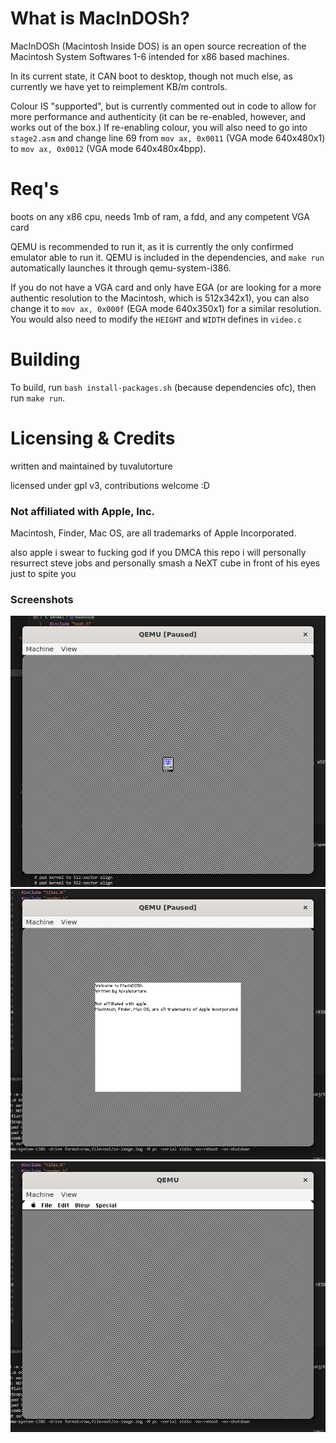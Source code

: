 # What is MacInDOSh?

MacInDOSh (Macintosh Inside DOS) is an open source recreation of the Macintosh System Softwares 1-6 intended for x86 based machines. 

In its current state, it CAN boot to desktop, though not much else, as currently we have yet to reimplement KB/m controls. 

Colour IS "supported", but is currently commented out in code to allow for more performance and authenticity (it can be re-enabled, however, and works out of the box.) If re-enabling colour, you will also need to go into ```stage2.asm``` and change line 69 from ```mov ax, 0x0011``` (VGA mode 640x480x1) to ```mov ax, 0x0012``` (VGA mode 640x480x4bpp).

# Req's

boots on any x86 cpu, needs 1mb of ram, a fdd, and any competent VGA card 

QEMU is recommended to run it, as it is currently the only confirmed emulator able to run it. QEMU is included in the dependencies, and ```make run``` automatically launches it through qemu-system-i386.

If you do not have a VGA card and only have EGA (or are looking for a more authentic resolution to the Macintosh, which is 512x342x1), you can also change it to ```mov ax, 0x000f``` (EGA mode 640x350x1) for a similar resolution. You would also need to modify the ```HEIGHT``` and ```WIDTH``` defines in ```video.c```

# Building

To build, run ```bash install-packages.sh``` (because dependencies ofc), then run ```make run```.

# Licensing & Credits

written and maintained by tuvalutorture

licensed under gpl v3, contributions welcome :D

### Not affiliated with Apple, Inc.

Macintosh, Finder, Mac OS, are all trademarks of Apple Incorporated.

also apple i swear to fucking god if you DMCA this repo i will personally resurrect steve jobs and personally smash a NeXT cube in front of his eyes just to spite you

### Screenshots
![Starting screen](images/happymac.png)
![Welcome screen](images/welcome.png)
![Desktop!](images/desktop.png)